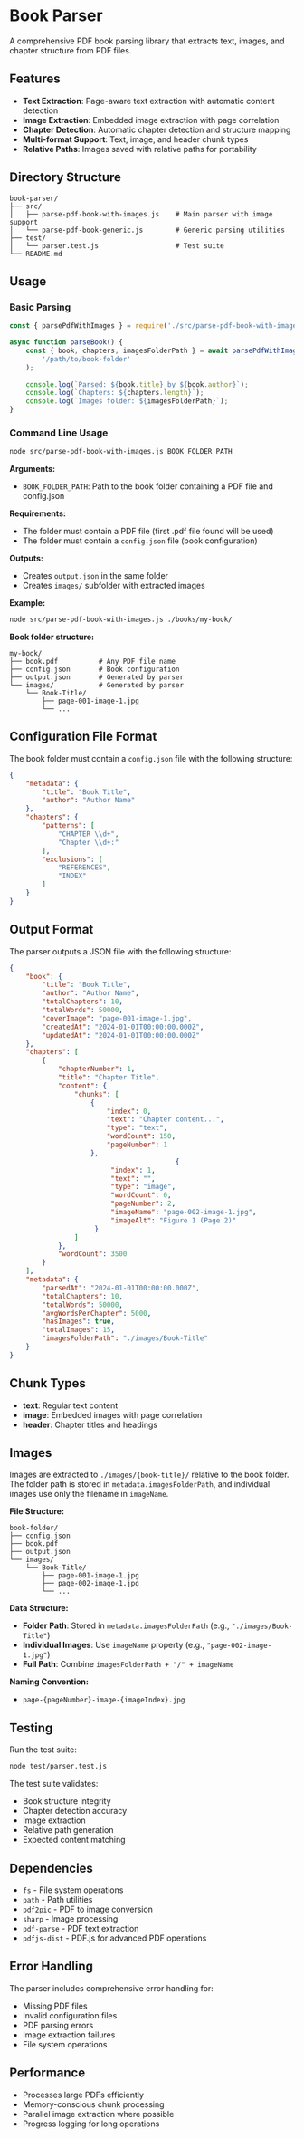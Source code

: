 # Book Parser

A comprehensive PDF book parsing library that extracts text, images, and chapter structure from PDF files.

## Features

- **Text Extraction**: Page-aware text extraction with automatic content detection
- **Image Extraction**: Embedded image extraction with page correlation
- **Chapter Detection**: Automatic chapter detection and structure mapping
- **Multi-format Support**: Text, image, and header chunk types
- **Relative Paths**: Images saved with relative paths for portability

## Directory Structure

```
book-parser/
├── src/
│   ├── parse-pdf-book-with-images.js    # Main parser with image support
│   └── parse-pdf-book-generic.js        # Generic parsing utilities
├── test/
│   └── parser.test.js                   # Test suite
└── README.md
```

## Usage

### Basic Parsing

```javascript
const { parsePdfWithImages } = require('./src/parse-pdf-book-with-images');

async function parseBook() {
    const { book, chapters, imagesFolderPath } = await parsePdfWithImages(
        '/path/to/book-folder'
    );
    
    console.log(`Parsed: ${book.title} by ${book.author}`);
    console.log(`Chapters: ${chapters.length}`);
    console.log(`Images folder: ${imagesFolderPath}`);
}
```

### Command Line Usage

```bash
node src/parse-pdf-book-with-images.js BOOK_FOLDER_PATH
```

**Arguments:**
- `BOOK_FOLDER_PATH`: Path to the book folder containing a PDF file and config.json

**Requirements:**
- The folder must contain a PDF file (first .pdf file found will be used)
- The folder must contain a `config.json` file (book configuration)

**Outputs:**
- Creates `output.json` in the same folder
- Creates `images/` subfolder with extracted images

**Example:**
```bash
node src/parse-pdf-book-with-images.js ./books/my-book/
```

**Book folder structure:**
```
my-book/
├── book.pdf          # Any PDF file name
├── config.json       # Book configuration
├── output.json       # Generated by parser
└── images/           # Generated by parser
    └── Book-Title/
        ├── page-001-image-1.jpg
        └── ...
```

## Configuration File Format

The book folder must contain a `config.json` file with the following structure:

```json
{
    "metadata": {
        "title": "Book Title",
        "author": "Author Name"
    },
    "chapters": {
        "patterns": [
            "CHAPTER \\d+",
            "Chapter \\d+:"
        ],
        "exclusions": [
            "REFERENCES",
            "INDEX"
        ]
    }
}
```

## Output Format

The parser outputs a JSON file with the following structure:

```json
{
    "book": {
        "title": "Book Title",
        "author": "Author Name",
        "totalChapters": 10,
        "totalWords": 50000,
        "coverImage": "page-001-image-1.jpg",
        "createdAt": "2024-01-01T00:00:00.000Z",
        "updatedAt": "2024-01-01T00:00:00.000Z"
    },
    "chapters": [
        {
            "chapterNumber": 1,
            "title": "Chapter Title",
            "content": {
                "chunks": [
                    {
                        "index": 0,
                        "text": "Chapter content...",
                        "type": "text",
                        "wordCount": 150,
                        "pageNumber": 1
                    },
                                         {
                         "index": 1,
                         "text": "",
                         "type": "image",
                         "wordCount": 0,
                         "pageNumber": 2,
                         "imageName": "page-002-image-1.jpg",
                         "imageAlt": "Figure 1 (Page 2)"
                     }
                ]
            },
            "wordCount": 3500
        }
    ],
    "metadata": {
        "parsedAt": "2024-01-01T00:00:00.000Z",
        "totalChapters": 10,
        "totalWords": 50000,
        "avgWordsPerChapter": 5000,
        "hasImages": true,
        "totalImages": 15,
        "imagesFolderPath": "./images/Book-Title"
    }
}
```

## Chunk Types

- **text**: Regular text content
- **image**: Embedded images with page correlation
- **header**: Chapter titles and headings

## Images

Images are extracted to `./images/{book-title}/` relative to the book folder. The folder path is stored in `metadata.imagesFolderPath`, and individual images use only the filename in `imageName`.

**File Structure:**
```
book-folder/
├── config.json
├── book.pdf
├── output.json
└── images/
    └── Book-Title/
        ├── page-001-image-1.jpg
        ├── page-002-image-1.jpg
        └── ...
```

**Data Structure:**
- **Folder Path**: Stored in `metadata.imagesFolderPath` (e.g., `"./images/Book-Title"`)
- **Individual Images**: Use `imageName` property (e.g., `"page-002-image-1.jpg"`)
- **Full Path**: Combine `imagesFolderPath + "/" + imageName`

**Naming Convention:**
- `page-{pageNumber}-image-{imageIndex}.jpg`

## Testing

Run the test suite:

```bash
node test/parser.test.js
```

The test suite validates:
- Book structure integrity
- Chapter detection accuracy
- Image extraction
- Relative path generation
- Expected content matching

## Dependencies

- `fs` - File system operations
- `path` - Path utilities
- `pdf2pic` - PDF to image conversion
- `sharp` - Image processing
- `pdf-parse` - PDF text extraction
- `pdfjs-dist` - PDF.js for advanced PDF operations

## Error Handling

The parser includes comprehensive error handling for:
- Missing PDF files
- Invalid configuration files
- PDF parsing errors
- Image extraction failures
- File system operations

## Performance

- Processes large PDFs efficiently
- Memory-conscious chunk processing
- Parallel image extraction where possible
- Progress logging for long operations 